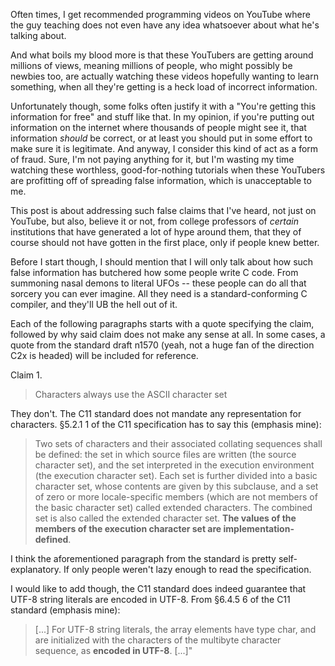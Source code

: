 Often times, I get recommended programming videos on YouTube where the guy teaching does not even have any idea whatsoever about what he's talking about.

And what boils my blood more is that these YouTubers are getting around millions of views, meaning millions of people, who might possibly be newbies too, are actually watching these videos hopefully wanting to learn something, when all they're getting is a heck load of incorrect information.

Unfortunately though, some folks often justify it with a "You're getting this information for free" and stuff like that. In my opinion, if you're putting out information on the internet where thousands of people might see it, that information _should_ be correct, or at least you should put in some effort to make sure it is legitimate. And anyway, I consider this kind of act as a form of fraud. Sure, I'm not paying anything for it, but I'm wasting my time watching these worthless, good-for-nothing tutorials when these YouTubers are profitting off of spreading false information, which is unacceptable to me.

This post is about addressing such false claims that I've heard, not just on YouTube, but also, believe it or not, from college professors of _certain_ institutions that have generated a lot of hype around them, that they of course should not have gotten in the first place, only if people knew better.

Before I start though, I should mention that I will only talk about how such false information has butchered how some people write C code. From summoning nasal demons to literal UFOs -- these people can do all that sorcery you can ever imagine. All they need is a standard-conforming C compiler, and they'll UB the hell out of it.

Each of the following paragraphs starts with a quote specifying the claim, followed by why said claim does not make any sense at all. In some cases, a quote from the standard draft n1570 (yeah, not a huge fan of the direction C2x is headed) will be included for reference.

Claim 1.

>Characters always use the ASCII character set

They don't. The C11 standard does not mandate any representation for characters. §5.2.1 1 of the C11 specification has to say this (emphasis mine):

>Two sets of characters and their associated collating sequences shall be defined: the set in which source files are written (the source character set), and the set interpreted in the execution environment (the execution character set). Each set is further divided into a basic character set, whose contents are given by this subclause, and a set of zero or more locale-specific members (which are not members of the basic character set) called extended characters. The combined set is also called the extended character set. **The values of the members of the execution character set are implementation-defined**.

I think the aforementioned paragraph from the standard is pretty self-explanatory. If only people weren't lazy enough to read the specification.

I would like to add though, the C11 standard does indeed guarantee that UTF-8 string literals are encoded in UTF-8. From §6.4.5 6 of the C11 standard (emphasis mine):

>[...] For UTF-8 string literals, the array elements have type char, and are initialized with the characters of the multibyte character sequence, as **encoded in UTF-8**. [...]"
